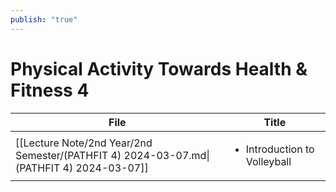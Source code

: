 ```yaml
---
publish: "true"
---
```

# Physical Activity Towards Health & Fitness 4

| File                                                                                     | Title                                        |
| ---------------------------------------------------------------------------------------- | -------------------------------------------- |
| [[Lecture Note/2nd Year/2nd Semester/(PATHFIT 4) 2024-03-07.md\|(PATHFIT 4) 2024-03-07]] | <ul><li>Introduction to Volleyball</li></ul> |

